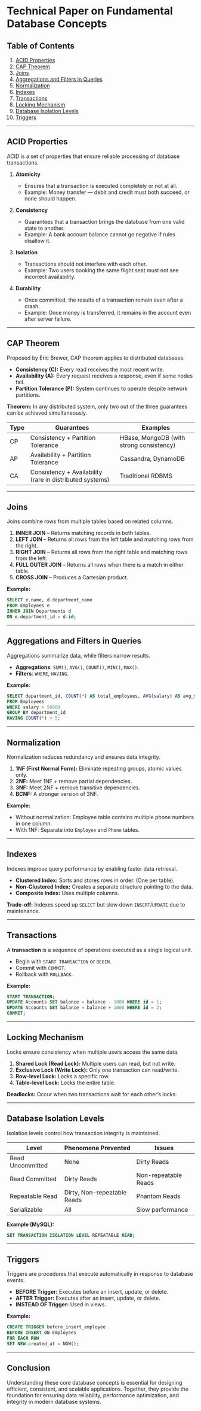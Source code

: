 
# Technical Paper on Fundamental Database Concepts

## Table of Contents
1. [ACID Properties](#acid-properties)  
2. [CAP Theorem](#cap-theorem)  
3. [Joins](#joins)  
4. [Aggregations and Filters in Queries](#aggregations-and-filters-in-queries)  
5. [Normalization](#normalization)  
6. [Indexes](#indexes)  
7. [Transactions](#transactions)  
8. [Locking Mechanism](#locking-mechanism)  
9. [Database Isolation Levels](#database-isolation-levels)  
10. [Triggers](#triggers)  

---

## ACID Properties
ACID is a set of properties that ensure reliable processing of database transactions.

1. **Atomicity**  
   - Ensures that a transaction is executed completely or not at all.  
   - Example: Money transfer — debit and credit must both succeed, or none should happen.

2. **Consistency**  
   - Guarantees that a transaction brings the database from one valid state to another.  
   - Example: A bank account balance cannot go negative if rules disallow it.

3. **Isolation**  
   - Transactions should not interfere with each other.  
   - Example: Two users booking the same flight seat must not see incorrect availability.

4. **Durability**  
   - Once committed, the results of a transaction remain even after a crash.  
   - Example: Once money is transferred, it remains in the account even after server failure.

---

## CAP Theorem
Proposed by Eric Brewer, CAP theorem applies to distributed databases.

- **Consistency (C):** Every read receives the most recent write.  
- **Availability (A):** Every request receives a response, even if some nodes fail.  
- **Partition Tolerance (P):** System continues to operate despite network partitions.  

**Theorem:** In any distributed system, only two out of the three guarantees can be achieved simultaneously.  

| Type | Guarantees | Examples |
|------|------------|----------|
| CP   | Consistency + Partition Tolerance | HBase, MongoDB (with strong consistency) |
| AP   | Availability + Partition Tolerance | Cassandra, DynamoDB |
| CA   | Consistency + Availability (rare in distributed systems) | Traditional RDBMS |

---

## Joins
Joins combine rows from multiple tables based on related columns.

1. **INNER JOIN** – Returns matching records in both tables.  
2. **LEFT JOIN** – Returns all rows from the left table and matching rows from the right.  
3. **RIGHT JOIN** – Returns all rows from the right table and matching rows from the left.  
4. **FULL OUTER JOIN** – Returns all rows when there is a match in either table.  
5. **CROSS JOIN** – Produces a Cartesian product.  

**Example:**
```sql
SELECT e.name, d.department_name
FROM Employees e
INNER JOIN Departments d
ON e.department_id = d.id;
```

---

## Aggregations and Filters in Queries
Aggregations summarize data, while filters narrow results.

- **Aggregations**: `SUM()`, `AVG()`, `COUNT()`, `MIN()`, `MAX()`.  
- **Filters**: `WHERE`, `HAVING`.  

**Example:**
```sql
SELECT department_id, COUNT(*) AS total_employees, AVG(salary) AS avg_salary
FROM Employees
WHERE salary > 50000
GROUP BY department_id
HAVING COUNT(*) > 5;
```

---

## Normalization
Normalization reduces redundancy and ensures data integrity.

1. **1NF (First Normal Form):** Eliminate repeating groups, atomic values only.  
2. **2NF:** Meet 1NF + remove partial dependencies.  
3. **3NF:** Meet 2NF + remove transitive dependencies.  
4. **BCNF:** A stronger version of 3NF.  

**Example:**  
- Without normalization: Employee table contains multiple phone numbers in one column.  
- With 1NF: Separate into `Employee` and `Phone` tables.

---

## Indexes
Indexes improve query performance by enabling faster data retrieval.

- **Clustered Index:** Sorts and stores rows in order. (One per table).  
- **Non-Clustered Index:** Creates a separate structure pointing to the data.  
- **Composite Index:** Uses multiple columns.  

**Trade-off:** Indexes speed up `SELECT` but slow down `INSERT`/`UPDATE` due to maintenance.

---

## Transactions
A **transaction** is a sequence of operations executed as a single logical unit.

- Begin with `START TRANSACTION` or `BEGIN`.  
- Commit with `COMMIT`.  
- Rollback with `ROLLBACK`.  

**Example:**
```sql
START TRANSACTION;
UPDATE Accounts SET balance = balance - 1000 WHERE id = 1;
UPDATE Accounts SET balance = balance + 1000 WHERE id = 2;
COMMIT;
```

---

## Locking Mechanism
Locks ensure consistency when multiple users access the same data.

1. **Shared Lock (Read Lock):** Multiple users can read, but not write.  
2. **Exclusive Lock (Write Lock):** Only one transaction can read/write.  
3. **Row-level Lock:** Locks a specific row.  
4. **Table-level Lock:** Locks the entire table.  

**Deadlocks:** Occur when two transactions wait for each other’s locks.

---

## Database Isolation Levels
Isolation levels control how transaction integrity is maintained.

| Level | Phenomena Prevented | Issues |
|-------|----------------------|--------|
| Read Uncommitted | None | Dirty Reads |
| Read Committed | Dirty Reads | Non-repeatable Reads |
| Repeatable Read | Dirty, Non-repeatable Reads | Phantom Reads |
| Serializable | All | Slow performance |

**Example (MySQL):**
```sql
SET TRANSACTION ISOLATION LEVEL REPEATABLE READ;
```

---

## Triggers
Triggers are procedures that execute automatically in response to database events.

- **BEFORE Trigger:** Executes before an insert, update, or delete.  
- **AFTER Trigger:** Executes after an insert, update, or delete.  
- **INSTEAD OF Trigger:** Used in views.  

**Example:**
```sql
CREATE TRIGGER before_insert_employee
BEFORE INSERT ON Employees
FOR EACH ROW
SET NEW.created_at = NOW();
```

---

## Conclusion
Understanding these core database concepts is essential for designing efficient, consistent, and scalable applications. Together, they provide the foundation for ensuring data reliability, performance optimization, and integrity in modern database systems.
